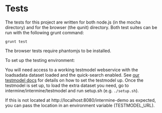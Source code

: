 Tests
=====

The tests for this project are written for
both node.js (in the mocha directory) and for
the browser (the qunit) directory. Both test
suites can be run with the following grunt
command: 

```
grunt test
```

The browser tests require phantomjs to be installed.

To set up the testing environment: 

You will need access to a working testmodel webservice with the loadsadata dataset loaded and the quick-search
enabled. See [our testmodel docs](http://intermine.readthedocs.io/en/latest/get-started/testmodel/) for details on how to set
the testmodel up. Once the testmodel is set up, to load the extra dataset you need, go to intermine/intermine/testmodel and run setup.sh (e.g. `./setup.sh`).

If this is not located at http://localhost:8080/intermine-demo as expected, you can pass the location in an environment
variable (TESTMODEL_URL).

